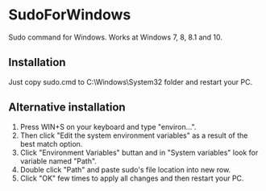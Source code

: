 # SudoForWindows
Sudo command for Windows. Works at Windows 7, 8, 8.1 and 10.

## Installation
Just copy sudo.cmd to C:\Windows\System32 folder and restart your PC.

## Alternative installation
1. Press WIN+S on your keyboard and type "environ...". 
2. Then click "Edit the system environment variables" as a result of the best match option.
3. Click "Environment Variables" buttan and in "System variables" look for variable named "Path".
4. Double click "Path" and paste sudo's file location into new row.
5. Click "OK" few times to apply all changes and then restart your PC.